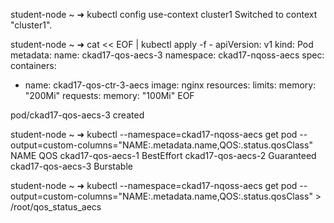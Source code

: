 student-node ~ ➜ kubectl config use-context cluster1
Switched to context "cluster1".

student-node ~ ➜  cat << EOF | kubectl apply -f -
apiVersion: v1
kind: Pod
metadata:
  name: ckad17-qos-aecs-3
  namespace: ckad17-nqoss-aecs
spec:
  containers:
  - name: ckad17-qos-ctr-3-aecs
    image: nginx
    resources:
      limits:
        memory: "200Mi"
      requests:
        memory: "100Mi"
EOF

pod/ckad17-qos-aecs-3 created

student-node ~ ➜  kubectl --namespace=ckad17-nqoss-aecs get pod --output=custom-columns="NAME:.metadata.name,QOS:.status.qosClass"
NAME                QOS
ckad17-qos-aecs-1   BestEffort
ckad17-qos-aecs-2   Guaranteed
ckad17-qos-aecs-3   Burstable

student-node ~ ➜  kubectl --namespace=ckad17-nqoss-aecs get pod --output=custom-columns="NAME:.metadata.name,QOS:.status.qosClass" > /root/qos_status_aecs